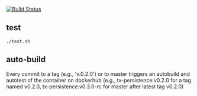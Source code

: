 [![Build Status](https://travis-ci.com/RENCI/tx-persistence.svg?token=hSyYs1SXtzNJJDmjUzHi&branch=master)](https://travis-ci.com/RENCI/tx-persistence)

## test
```
./test.sh
```

## auto-build
Every commit to a tag (e.g., 'v.0.2.0') or to master triggers an autobuild and autotest of the container on dockerhub (e.g., tx-persistence:v0.2.0 for a tag named v0.2.0, tx-persistence:v0.3.0-rc for master after latest tag v0.2.0)

